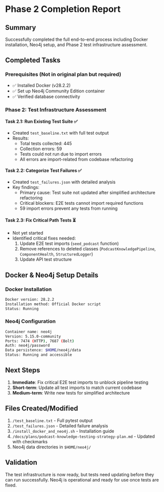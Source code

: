 # Phase 2 Completion Report

## Summary

Successfully completed the full end-to-end process including Docker installation, Neo4j setup, and Phase 2 test infrastructure assessment.

## Completed Tasks

### Prerequisites (Not in original plan but required)
- ✅ Installed Docker (v28.2.2)
- ✅ Set up Neo4j Community Edition container
- ✅ Verified database connectivity

### Phase 2: Test Infrastructure Assessment

#### Task 2.1: Run Existing Test Suite ✅
- Created `test_baseline.txt` with full test output
- Results:
  - Total tests collected: 445
  - Collection errors: 59
  - Tests could not run due to import errors
  - All errors are import-related from codebase refactoring

#### Task 2.2: Categorize Test Failures ✅
- Created `test_failures.json` with detailed analysis
- Key findings:
  - Primary cause: Test suite not updated after simplified architecture refactoring
  - Critical blockers: E2E tests cannot import required functions
  - 59 import errors prevent any tests from running

#### Task 2.3: Fix Critical Path Tests ⏳
- Not yet started
- Identified critical fixes needed:
  1. Update E2E test imports (`seed_podcast` function)
  2. Remove references to deleted classes (`PodcastKnowledgePipeline`, `ComponentHealth`, `StructuredLogger`)
  3. Update API test structure

## Docker & Neo4j Setup Details

### Docker Installation
```bash
Docker version: 28.2.2
Installation method: Official Docker script
Status: Running
```

### Neo4j Configuration
```bash
Container name: neo4j
Version: 5.15.0-community
Ports: 7474 (HTTP), 7687 (Bolt)
Auth: neo4j/password
Data persistence: $HOME/neo4j/data
Status: Running and accessible
```

## Next Steps

1. **Immediate**: Fix critical E2E test imports to unblock pipeline testing
2. **Short-term**: Update all test imports to match current codebase
3. **Medium-term**: Write new tests for simplified architecture

## Files Created/Modified

1. `/test_baseline.txt` - Full pytest output
2. `/test_failures.json` - Detailed failure analysis
3. `/install_docker_and_neo4j.sh` - Installation guide
4. `/docs/plans/podcast-knowledge-testing-strategy-plan.md` - Updated with checkmarks
5. Neo4j data directories in `$HOME/neo4j/`

## Validation

The test infrastructure is now ready, but tests need updating before they can run successfully. Neo4j is operational and ready for use once tests are fixed.